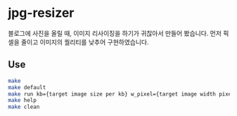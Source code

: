 # jpg-resizer

블로그에 사진을 올릴 때, 이미지 리사이징을 하기가 귀찮아서 만들어 봤습니다. 먼저 픽셀을 줄이고 이미지의 퀄리티를 낮추어 구현하였습니다.

## Use

```sh
make
make default
make run kb={target image size per kb} w_pixel={target image width pixel}
make help
make clean
```
